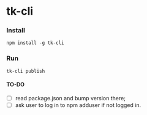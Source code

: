 # tk-cli

### Install
`npm install -g tk-cli`

### Run
`tk-cli publish`


#### TO-DO
- [ ] read package.json and bump version there;
- [ ] ask user to log in to npm adduser if not logged in.
